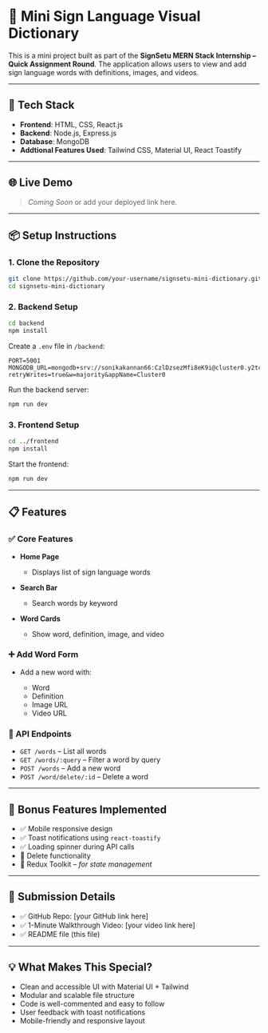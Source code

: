 # 🧠 Mini Sign Language Visual Dictionary

This is a mini project built as part of the **SignSetu MERN Stack Internship – Quick Assignment Round**. The application allows users to view and add sign language words with definitions, images, and videos.

---

## 🚀 Tech Stack

* **Frontend**: HTML, CSS, React.js
* **Backend**: Node.js, Express.js
* **Database**: MongoDB
* **Addtional Features Used**: Tailwind CSS, Material UI, React Toastify

---

## 🌐 Live Demo

> *Coming Soon* or add your deployed link here.

---

## 📦 Setup Instructions

### 1. Clone the Repository

```bash
git clone https://github.com/your-username/signsetu-mini-dictionary.git
cd signsetu-mini-dictionary
```

### 2. Backend Setup

```bash
cd backend
npm install
```

Create a `.env` file in `/backend`:

```env
PORT=5001   
MONGODB_URL=mongodb+srv://sonikakannan66:CzlDzsezMfi8eK9i@cluster0.y2tczkv.mongodb.net/?retryWrites=true&w=majority&appName=Cluster0
```

Run the backend server:

```bash
npm run dev
```

### 3. Frontend Setup

```bash
cd ../frontend
npm install
```

Start the frontend:

```bash
npm run dev
```

---

## 📋 Features

### ✅ Core Features

* **Home Page**

  * Displays list of sign language words
* **Search Bar**

  * Search words by keyword
* **Word Cards**

  * Show word, definition, image, and video

### ➕ Add Word Form

* Add a new word with:

  * Word
  * Definition
  * Image URL
  * Video URL

### 🧠 API Endpoints

* `GET /words` – List all words
* `GET /words/:query` – Filter a word by query
* `POST /words` – Add a new word
* `POST /word/delete/:id` – Delete a word

---

## 🎁 Bonus Features Implemented

* ✅ Mobile responsive design
* ✅ Toast notifications using `react-toastify`
* ✅ Loading spinner during API calls
* 🚧 Delete functionality
* 🚧 Redux Toolkit – *for state management*

---

## 🧪 Submission Details

* ✅ GitHub Repo: \[your GitHub link here]
* ✅ 1-Minute Walkthrough Video: \[your video link here]
* ✅ README file (this file)

---

## 💡 What Makes This Special?

* Clean and accessible UI with Material UI + Tailwind
* Modular and scalable file structure
* Code is well-commented and easy to follow
* User feedback with toast notifications
* Mobile-friendly and responsive layout

